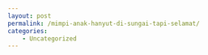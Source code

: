 ```yaml
---
layout: post
permalink: /mimpi-anak-hanyut-di-sungai-tapi-selamat/
categories:
    - Uncategorized
---
```


